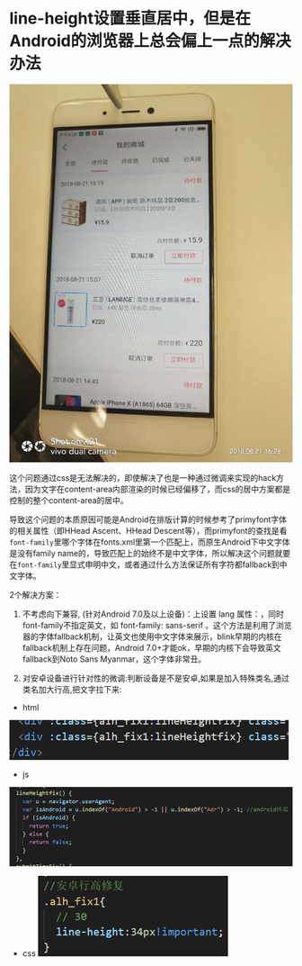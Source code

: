 # line-height设置垂直居中，但是在Android的浏览器上总会偏上一点的解决办法

![1](082201.jpg)

这个问题通过css是无法解决的，即使解决了也是一种通过微调来实现的hack方法，因为文字在content-area内部渲染的时候已经偏移了，而css的居中方案都是控制的整个content-area的居中。

导致这个问题的本质原因可能是Android在排版计算的时候参考了primyfont字体的相关属性（即HHead Ascent、HHead Descent等），而primyfont的查找是看`font-family`里哪个字体在fonts.xml里第一个匹配上，而原生Android下中文字体是没有family name的，导致匹配上的始终不是中文字体，所以解决这个问题就要在`font-family`里显式申明中文，或者通过什么方法保证所有字符都fallback到中文字体。

2个解决方案：

1. 不考虑向下兼容, (针对Android 7.0及以上设备)：<html>上设置 lang 属性：<html lang="zh-cmn-Hans">，同时font-family不指定英文，如 font-family: sans-serif 。这个方法是利用了浏览器的字体fallback机制，让英文也使用中文字体来展示，blink早期的内核在fallback机制上存在问题，Android 7.0+才能ok，早期的内核下会导致英文fallback到Noto Sans Myanmar，这个字体非常丑。

2. 对安卓设备进行针对性的微调:判断设备是不是安卓,如果是加入特殊类名,通过类名加大行高,把文字拉下来:

- html 

![3](082204.png)

- js

![2](082203.png)

- css
![1](082202.png)

